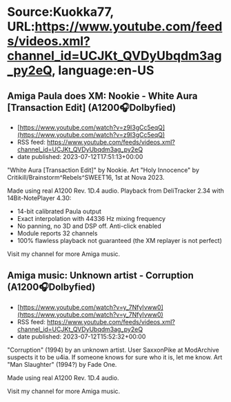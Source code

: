 # Source:Kuokka77, URL:https://www.youtube.com/feeds/videos.xml?channel_id=UCJKt_QVDyUbqdm3ag_py2eQ, language:en-US

## Amiga Paula does XM: Nookie - White Aura [Transaction Edit] (A1200🎧Dolbyfied)
 - [https://www.youtube.com/watch?v=z9I3gCc5eqQ](https://www.youtube.com/watch?v=z9I3gCc5eqQ)
 - RSS feed: https://www.youtube.com/feeds/videos.xml?channel_id=UCJKt_QVDyUbqdm3ag_py2eQ
 - date published: 2023-07-12T17:51:13+00:00

"White Aura [Transaction Edit]" by Nookie.
Art "Holy Innocence" by Critikill/Brainstorm^Rebels^SWEET16, 1st at Nova 2023.

Made using real A1200 Rev. 1D.4 audio. Playback from DeliTracker 2.34 with 14Bit-NotePlayer 4.30:
- 14-bit calibrated Paula output
- Exact interpolation with 44336 Hz mixing frequency
- No panning, no 3D and DSP off. Anti-click enabled
- Module reports 32 channels
- 100% flawless playback not guaranteed (the XM replayer is not perfect)

Visit my channel for more Amiga music.

## Amiga music: Unknown artist - Corruption (A1200🎧Dolbyfied)
 - [https://www.youtube.com/watch?v=y_7NfyIvww0](https://www.youtube.com/watch?v=y_7NfyIvww0)
 - RSS feed: https://www.youtube.com/feeds/videos.xml?channel_id=UCJKt_QVDyUbqdm3ag_py2eQ
 - date published: 2023-07-12T15:52:32+00:00

"Corruption" (1994) by an unknown artist. User SaxxonPike at ModArchive suspects it to be u4ia. If someone knows for sure who it is, let me know.
Art "Man Slaughter" (1994?) by Fade One.

Made using real A1200 Rev. 1D.4 audio.

Visit my channel for more Amiga music.

